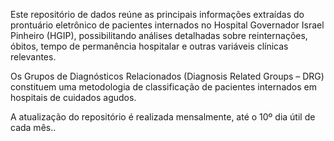 Este repositório de dados reúne as principais informações extraídas do prontuário eletrônico de pacientes internados no Hospital Governador Israel Pinheiro (HGIP), possibilitando análises detalhadas sobre reinternações, óbitos, tempo de permanência hospitalar e outras variáveis clínicas relevantes.

Os Grupos de Diagnósticos Relacionados (Diagnosis Related Groups – DRG) constituem uma metodologia de classificação de pacientes internados em hospitais de cuidados agudos.

A atualização do repositório é realizada mensalmente, até o 10º dia útil de cada mês..
